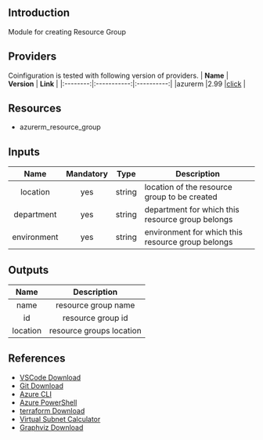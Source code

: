 ## Introduction
Module for creating Resource Group
## Providers
Coinfiguration is tested with following version of providers.
| **Name** | **Version** | **Link** |
|:--------:|:-----------:|:----------:|
|azurerm   |2.99         |[click](https://registry.terraform.io/providers/hashicorp/azurerm) |

## Resources
- azurerm_resource_group

## Inputs
| **Name**   | **Mandatory** | **Type** |           **Description**                        |
|:--------:  |:-------------:|----------|--------------------------------------------------|
|location    |      yes      |  string  |location of the resource group to be created      |
|department  |      yes      |  string  |department for which this resource group belongs  |
|environment |      yes      |  string  |environment for which this resource group belongs |

## Outputs
| **Name** |    **Description**      |
|:--------:|:-----------------------:|
|name      |resource group name      |
|id        |resource group id        |
|location  |resource groups location |

## References
- [VSCode Download](https://code.visualstudio.com/download)
- [Git Download](https://git-scm.com/downloads)
- [Azure CLI](https://docs.microsoft.com/en-us/cli/azure/)
- [Azure PowerShell](https://docs.microsoft.com/en-us/powershell/azure/)
- [terraform Download](https://www.terraform.io/downloads)
- [Virtual Subnet Calculator](https://www.davidc.net/sites/default/subnets/subnets.html)
- [Graphviz Download](https://www.graphviz.org/download/)
